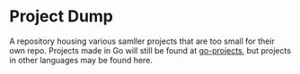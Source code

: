 # Project Dump
A repository housing various samller projects that are too small for their own repo. Projects made in Go will still be found at [go-projects](https://github.com/Jacalz/go-projects), but projects in other languages may be found here.
